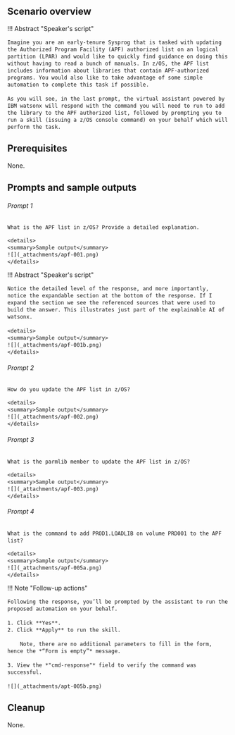 ## Scenario overview

!!! Abstract "Speaker's script"

    Imagine you are an early-tenure Sysprog that is tasked with updating the Authorized Program Facility (APF) authorized list on an logical partition (LPAR) and would like to quickly find guidance on doing this without having to read a bunch of manuals. In z/OS, the APF list includes information about libraries that contain APF-authorized programs. You would also like to take advantage of some simple automation to complete this task if possible. 
    
    As you will see, in the last prompt, the virtual assistant powered by IBM watsonx will respond with the command you will need to run to add the library to the APF authorized list, followed by prompting you to run a skill (issuing a z/OS console command) on your behalf which will perform the task.

## Prerequisites
None.

## Prompts and sample outputs

###### Prompt 1
```
What is the APF list in z/OS? Provide a detailed explanation.
```
    <details>
    <summary>Sample output</summary>
    ![](_attachments/apf-001.png)
    </details>

!!! Abstract "Speaker's script"

    Notice the detailed level of the response, and more importantly, notice the expandable section at the bottom of the response. If I expand the section we see the referenced sources that were used to build the answer. This illustrates just part of the explainable AI of watsonx.

    <details>
    <summary>Sample output</summary>
    ![](_attachments/apf-001b.png)
    </details>

###### Prompt 2
```
How do you update the APF list in z/OS?
```
    <details>
    <summary>Sample output</summary>
    ![](_attachments/apf-002.png)
    </details>

###### Prompt 3
```
What is the parmlib member to update the APF list in z/OS?
```
    <details>
    <summary>Sample output</summary>
    ![](_attachments/apf-003.png)
    </details>

###### Prompt 4
```
What is the command to add PROD1.LOADLIB on volume PRD001 to the APF list?
```
    <details>
    <summary>Sample output</summary>
    ![](_attachments/apf-005a.png)
    </details>

!!! Note "Follow-up actions"

    Following the response, you’ll be prompted by the assistant to run the proposed automation on your behalf. 
    
    1. Click **Yes**.
    2. Click **Apply** to run the skill. 
        
        Note, there are no additional parameters to fill in the form, hence the *“Form is empty”* message.
        
    3. View the *"cmd-response"* field to verify the command was successful.

    ![](_attachments/apt-005b.png)

## Cleanup
None.


